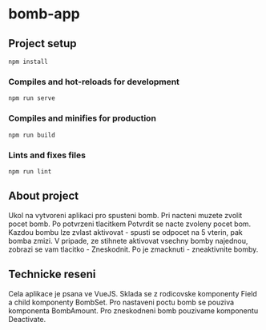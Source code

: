 # bomb-app

## Project setup
```
npm install
```

### Compiles and hot-reloads for development
```
npm run serve
```

### Compiles and minifies for production
```
npm run build
```

### Lints and fixes files
```
npm run lint
```

## About project
Ukol na vytvoreni aplikaci pro spusteni bomb.
Pri nacteni muzete zvolit pocet bomb. Po potvrzeni tlacitkem Potvrdit se nacte zvoleny pocet bom. Kazdou bombu lze zvlast aktivovat - spusti se odpocet na 5 vterin, pak bomba zmizi. V pripade, ze stihnete aktivovat vsechny bomby najednou, zobrazi se vam tlacitko - Zneskodnit. Po je zmacknuti - zneaktivnite bomby. 

## Technicke reseni
Cela aplikace je psana ve VueJS. Sklada se z rodicovske komponenty Field a child komponenty BombSet. Pro nastaveni poctu bomb se pouziva komponenta BombAmount. Pro zneskodneni bomb pouzivame komponentu Deactivate.
